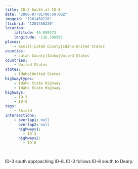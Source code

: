 ```yaml
---
title: ID-3 South at ID-8
date: "2006-07-01T00:00:00Z"
imageid: "1281458220"
flickrid: "1281458220"
location:
    latitude: 46.859173
    longitude: -116.396595
places:
    - Bovill|Latah County|Idaho|United States
counties:
    - Latah County|Idaho|United States
countries:
    - United States
states:
    - Idaho|United States
highwaytypes:
    - Idaho State Highway
    - Idaho State Highway
highways:
    - ID-3
    - ID-8
tags:
    - Shield
intersections:
    - overlap1: null
      overlap2: null
      highways1:
        - ID-3
      highways2:
        - ID-8

---
```

ID-3 south approaching ID-8.  ID-3 follows ID-8 south to Deary.